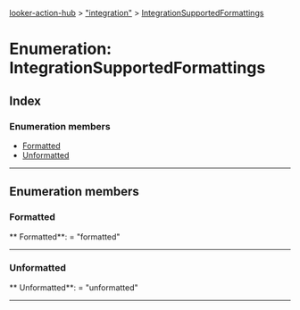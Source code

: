 [looker-action-hub](../README.md) > ["integration"](../modules/_integration_.md) > [IntegrationSupportedFormattings](../enums/_integration_.integrationsupportedformattings.md)



# Enumeration: IntegrationSupportedFormattings

## Index

### Enumeration members

* [Formatted](_integration_.integrationsupportedformattings.md#formatted)
* [Unformatted](_integration_.integrationsupportedformattings.md#unformatted)



---
## Enumeration members
<a id="formatted"></a>

###  Formatted

** Formatted**:    = "formatted"






___

<a id="unformatted"></a>

###  Unformatted

** Unformatted**:    = "unformatted"






___



